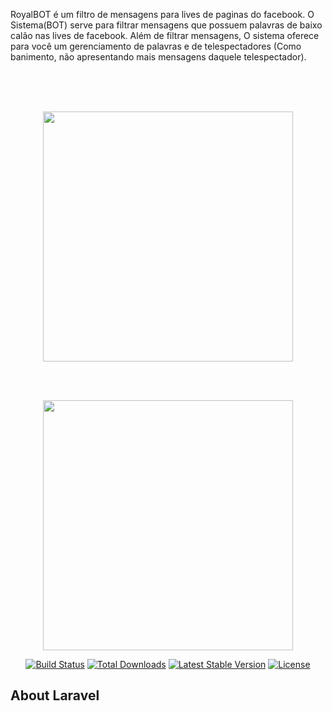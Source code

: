 RoyalBOT é um filtro de mensagens para lives de paginas do facebook.
O Sistema(BOT) serve para filtrar mensagens que possuem palavras de baixo calão nas lives de facebook.
Além de filtrar mensagens, O sistema oferece para você um gerenciamento de palavras e de telespectadores (Como banimento, não apresentando mais mensagens daquele  telespectador).




<br><br><br>

<p align="center"><img src="https://scontent-gru2-2.xx.fbcdn.net/v/t1.15752-0/p480x480/95318767_255028919197891_8507032205539672064_n.png?_nc_cat=102&_nc_sid=b96e70&_nc_ohc=M5btyTRRsuUAX9K1DvC&_nc_ht=scontent-gru2-2.xx&oh=89e35bb6f29ceae946613d6a25356b31&oe=5EE804E6" width="400"></p>

<br><br>


<p align="center"><img src="https://res.cloudinary.com/dtfbvvkyp/image/upload/v1566331377/laravel-logolockup-cmyk-red.svg" width="400"></p>

<p align="center">
<a href="https://travis-ci.org/laravel/framework"><img src="https://travis-ci.org/laravel/framework.svg" alt="Build Status"></a>
<a href="https://packagist.org/packages/laravel/framework"><img src="https://poser.pugx.org/laravel/framework/d/total.svg" alt="Total Downloads"></a>
<a href="https://packagist.org/packages/laravel/framework"><img src="https://poser.pugx.org/laravel/framework/v/stable.svg" alt="Latest Stable Version"></a>
<a href="https://packagist.org/packages/laravel/framework"><img src="https://poser.pugx.org/laravel/framework/license.svg" alt="License"></a>
</p>

## About Laravel

